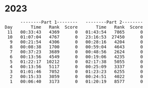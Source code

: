 # 2023

<pre>
      --------Part 1--------   --------Part 2--------
Day       Time   Rank  Score       Time   Rank  Score
 11   00:33:43   4369      0   01:43:54   7865      0
 10   01:07:04   4767      0   23:16:53  27450      0
  9   00:21:54   4306      0   00:28:16   4204      0
  8   00:08:38   1700      0   00:59:04   4643      0
  7   00:37:23   3689      0   00:48:56   2624      0
  6   00:13:56   4549      0   00:19:06   4235      0
  5   01:22:17  10212      0   02:17:38   5055      0
  4   00:13:56   5117      0   00:25:09   3337      0
  3   01:01:46   7052      0   01:23:23   6255      0
  2   00:15:33   3059      0   00:24:51   4022      0
  1   00:06:40   3173      0   01:20:19   8577      0
</pre>
